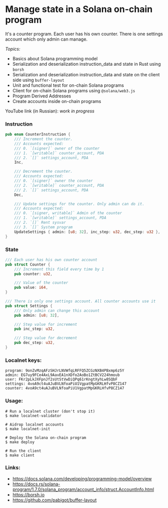 # Manage state in a Solana on-chain program
It's a counter program. Each user has his own counter. There is one settings account which only admin can manage.


_Topics:_
- Basics about Solana programming model   
- Serialization and deserialization instruction_data and state in Rust using `borsh`
- Serialization and deserialization instruction_data and state on the client side using `buffer-layout`
- Unit and functional test for on-chain Solana programs
- Client for on-chain Solana programs using `@solana/web3.js`
- Program Derived Addresses
- Create accounts inside on-chain programs

YouTube link (in Russian): *work in progress*  


### Instruction
```rust
pub enum CounterInstruction {
    /// Increment the counter.
    /// Accounts expected:
    /// 0. `[signer]` owner of the counter
    /// 1. `[writable]` counter_account, PDA
    /// 2. `[]` settings_account, PDA
    Inc,

    /// Decrement the counter.
    /// Accounts expected:
    /// 0. `[signer]` owner the counter
    /// 2. `[writable]` counter_account, PDA
    /// 2. `[]` settings_account, PDA
    Dec,

    /// Update settings for the counter. Only admin can do it.
    /// Accounts expected:
    /// 0. `[signer, writable]` Admin of the counter
    /// 1. `[writable]` settings_account, PDA
    /// 2. `[]` Rent sysvar
    /// 3. `[]` System program
    UpdateSettings { admin: [u8; 32], inc_step: u32, dec_step: u32 },
}
```

### State
```rust
/// Each user has his own counter account
pub struct Counter {
    /// Increment this field every time by 1
    pub counter: u32,

    /// Value of the counter
    pub value: i64,
}

/// There is only one settings account. All counter accounts use it
pub struct Settings {
    /// Only admin can change this account
    pub admin: [u8; 32],

    /// Step value for increment
    pub inc_step: u32,

    /// Step value for decrement
    pub dec_step: u32,
}
```


### Localnet keys:
```
program: 9onZvMzqAFzSHJrLNVWfqLRFFQ5ZCGzNXB4PBxmp6z5Y
admin: EG7uy9FCe4AxL9AavEA1nXDfo2AoBo1ZtBCV224hmoub
user: FKr2pLkJXFpnJf2sUtStVwDiQPq61rKngtXyhLw8SQbF
settings: 4voA9ct4uAJuBVLNfoaPiU1VgpatMpGKRLHfvP8CZ147
counter: 4voA9ct4uAJuBVLNfoaPiU1VgpatMpGKRLHfvP8CZ147
```


### Usage:
```
# Run a localnet cluster (don't stop it)
$ make localnet-validator

# Aidrop localnet accounts
$ make localnet-init

# Deploy the Solana on-chain program
$ make deploy

# Run the client
$ make client 
```

### Links:
- https://docs.solana.com/developing/programming-model/overview
- https://docs.rs/solana-program/1.7.0/solana_program/account_info/struct.AccountInfo.html
- https://borsh.io
- https://github.com/pabigot/buffer-layout